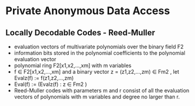 # Private Anonymous Data Access

## Locally Decodable Codes - Reed-Muller

* evaluation vectors of multivariate polynomials over the binary field F2
* information bits stored in the polynomial coefficients to the polynomial evaluation vector
* polynomial ring F2[x1,x2,...,xm] with m variables
* f ∈ F2[x1,x2,...,xm] and a binary vector z = (z1,z2,...,zm) ∈ Fm2 , let Evalz(f) := f(z1,z2,...,zm)
* Eval(f) := (Evalz(f) : z ∈ Fm2 )
* Reed-Muller codes with parameters m and r consist of all the evaluation vectors of polynomials with m variables and degree no larger than r.
